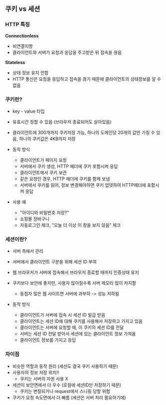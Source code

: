 ## 쿠키 vs 세션

### HTTP 특징

**Connectionless**

- 비연결지향
- 클라이언트와 서버가 요청과 응답을 주고받은 뒤 접속을 끊음

**Stateless**

- 상태 정보 유지 안함
- HTTP 통신은 요청을 응답하고 접속을 끊기 때문에 클라이언트의 상태정보를 알 수 없음



### 쿠키란?

- key - value 타입

- 유효시간 정할 수 있음 (브라우저 종료되어도 살아있음)

- 클라이언트에 300개까지 쿠키저장 가능, 하나의 도메인당 20개의 값만 가질 수 있음, 하나의 쿠키값은 4KB까지 저장

- 동작 방식

  - 클라이언트가 페이지 요청
  - 서버에서 쿠키 생성, HTTP 헤더에 쿠키 포함시켜 응답
  - 클라이언트에서 쿠키 보관
  - 같은 요청인 경우, HTTP 헤더에 쿠키를 함께 보냄
  - 서버에서 쿠키를 읽어, 정보 변경해야하면 쿠키 업뎃하여 HTTP헤더에 포함시켜 응답

- 사용 예

  - "아이디와 비밀번호 저장?"
  - 쇼핑몰 장바구니
  - 자동로그인 체크, "오늘 더 이상 이 창을 보지 않음" 체크

  

### 세션이란?

- 서버 측에서 관리
- 서버에서 클라이언트 구분을 위해 세션 ID 부여
- 웹 브라우저가 서버에 접속해서 브라우저 종료할 때까지 인증상태 유지
- 쿠키보다 보안에 좋지만, 사용자 많아질수록 서버 메모리 많이 차지함
  - 동접자 많은 웹 사이트면 서버에 과부하 -> 성능 저하됨

- 동작 방식
  - 클라이언트가 서버에 접속 시 세션 ID 발급 받음
  - 클라이언트는 세션 ID에 대해 쿠키를 사용해서 저장하고 가지고 있음
  - 클라이언트는 서버에 요청할 때, 이 쿠키의 세션 ID를 전달
  - 서버는 세션 ID 전달 받아서 세션에 있는 클라이언트 정보 가져옴
  - 클라이언트 정보를 가지고 응답



### 차이점

- 비슷한 역할과 동작 원리 (세션도 결국 쿠키 사용하기 때문)
- 사용자의 정보 저장 위치!! 
  - 쿠키는 서버의 자원 사용 X
- 세션이 보안면에서 더 우수 (로컬에 세션ID만 저장하기 때문)
  - 쿠키는 변질되거나 request에서 스니핑 당할 위험
- 쿠키가 요청 속도면에서 더 빠름 (세션은 서버 처리 필요하기에)
